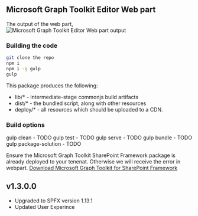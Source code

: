 ## Microsoft Graph Toolkit Editor Web part


The output of the web part,
![Microsoft Graph Toolkit Editor Web part output](https://raw.githubusercontent.com/ktskumar/Images/master/blog/202005/mgt%20webpart%20output.gif)


### Building the code

```bash
git clone the repo
npm i
npm i -g gulp
gulp
```

This package produces the following:

* lib/* - intermediate-stage commonjs build artifacts
* dist/* - the bundled script, along with other resources
* deploy/* - all resources which should be uploaded to a CDN.

### Build options

gulp clean - TODO
gulp test - TODO
gulp serve - TODO
gulp bundle - TODO
gulp package-solution - TODO


Ensure the Microsoft Graph Toolkit SharePoint Framework package is already deployed to your tenenat. Otherwise we will receive the error in webpart.
[Download Microsoft Graph Toolkit for SharePoint Framework](https://github.com/microsoftgraph/microsoft-graph-toolkit/releases/download/v2.3.1/mgt-spfx-2.3.1.sppkg)


## v1.3.0.0
- Upgraded to SPFX version 1.13.1
- Updated User Experince


